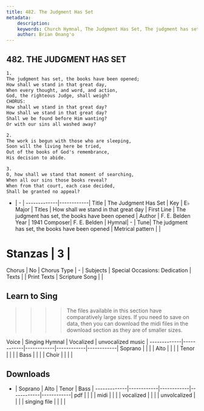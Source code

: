 ```yaml
---
title: 482. The Judgment Has Set
metadata:
    description: 
    keywords: Church Hymnal, The Judgment Has Set, The judgment has set, the books have been opened, How shall we stand in that great day
    author: Brian Onang'o
---
```



## 482. THE JUDGMENT HAS SET

```txt
1.
The judgment has set, the books have been opened;
How shall we stand in that great day,
When every thought, and word, and action,
God, the righteous Judge, shall weigh?
CHORUS:
How shall we stand in that great day?
How shall we stand in that great day?
Shall we be found before Him wanting?
Or with our sins all washed away?

2.
The work is begun with those who are sleeping,
Soon will the living here be tried,
Out of the books of God's remembrance,
His decision to abide.

3.
O, how shall we stand that moment of searching,
When all our sins those books reveal?
When from that court, each case decided,
Shall be granted no appeal?
```

- |   -  |
-------------|------------|
Title | The Judgment Has Set |
Key | E♭ Major |
Titles | How shall we stand in that great day |
First Line | The judgment has set, the books have been opened |
Author | F. E. Belden
Year | 1941
Composer| F. E. Belden |
Hymnal|  - |
Tune| The judgment has set, the books have been opened |
Metrical pattern | |
# Stanzas | 3 |
Chorus | No |
Chorus Type | - |
Subjects | Special Occasions: Dedication |
Texts |  |
Print Texts | 
Scripture Song |  |
  
## Learn to Sing

>>>> The files available in this section have comparatively large sizes. If you need to save on data, then you can download the midi files in the download section as they are of smaller sizes.

Voice |  Singing Hymnal | Vocalized | unvocalized music |
-------------|------------|------------|------------|------------|
Soprano | | | |
Alto | | | |
Tenor | | | |
Bass | | | |
Choir | | | |

## Downloads

- |  Soprano | Alto | Tenor | Bass |
-------------|------------|------------|------------|------------|
pdf | | | |
midi | | | |
vocalized | | | |
unvolcalized | | | |
singing file | | | |
  